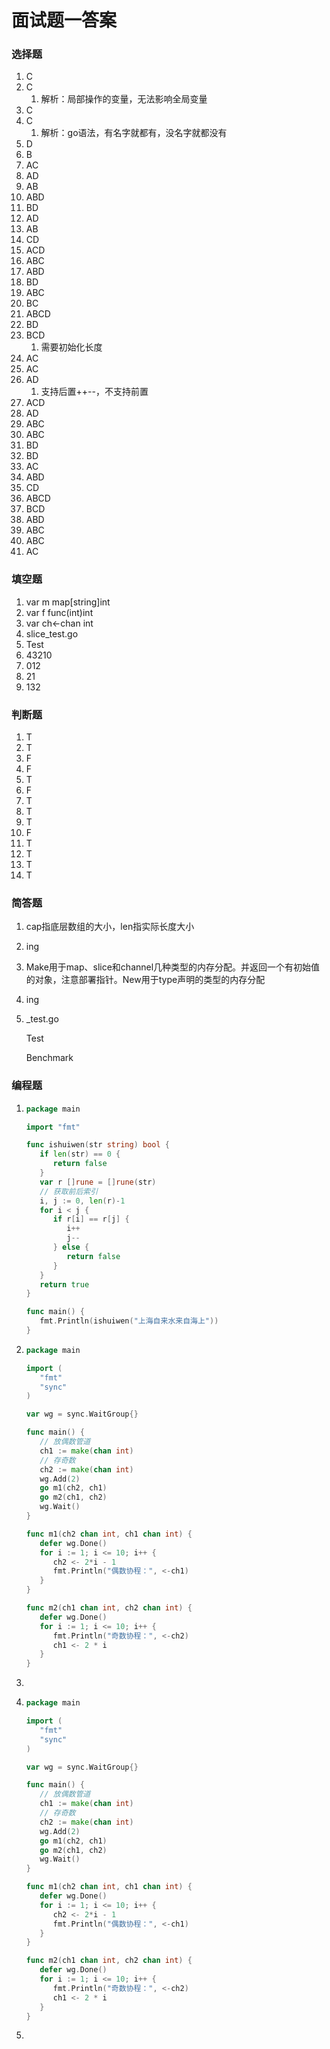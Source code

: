 # 面试题一答案

### 选择题

1. C
2. C
   1. 解析：局部操作的变量，无法影响全局变量
3. C
4. C
   1. 解析：go语法，有名字就都有，没名字就都没有
5. D
6. B
7. AC
8. AD
9. AB
10. ABD
11. BD
12. AD
13. AB
14. CD
15. ACD
16. ABC
17. ABD
18. BD
19. ABC
20. BC
21. ABCD
22. BD
23. BCD
    1. 需要初始化长度
24. AC
25. AC
26. AD
    1. 支持后置++--，不支持前置
27. ACD
28. AD
29. ABC
30. ABC
31. BD
32. BD
33. AC
34. ABD
35. CD
36. ABCD
37. BCD
38. ABD
39. ABC
40. ABC
41. AC

### 填空题

1. var m map[string]int
2. var f func(int)int
3. var ch<-chan int
4. slice_test.go
5. Test
6. 43210
7. 012
8. 21
9. 132

### 判断题

1. T
2. T
3. F
4. F
5. T
6. F
7. T
8. T
9. T
10. F
11. T
12. T
13. T
14. T

### 简答题

1. cap指底层数组的大小，len指实际长度大小

2. ing

3. Make用于map、slice和channel几种类型的内存分配。并返回一个有初始值的对象，注意部署指针。New用于type声明的类型的内存分配

4. ing

5. _test.go

   Test

   Benchmark

### 编程题

1. ~~~go
   package main
   
   import "fmt"
   
   func ishuiwen(str string) bool {
      if len(str) == 0 {
         return false
      }
      var r []rune = []rune(str)
      // 获取前后索引
      i, j := 0, len(r)-1
      for i < j {
         if r[i] == r[j] {
            i++
            j--
         } else {
            return false
         }
      }
      return true
   }
   
   func main() {
      fmt.Println(ishuiwen("上海自来水来自海上"))
   }
   ~~~

2. ~~~go
   package main
   
   import (
      "fmt"
      "sync"
   )
   
   var wg = sync.WaitGroup{}
   
   func main() {
      // 放偶数管道
      ch1 := make(chan int)
      // 存奇数
      ch2 := make(chan int)
      wg.Add(2)
      go m1(ch2, ch1)
      go m2(ch1, ch2)
      wg.Wait()
   }
   
   func m1(ch2 chan int, ch1 chan int) {
      defer wg.Done()
      for i := 1; i <= 10; i++ {
         ch2 <- 2*i - 1
         fmt.Println("偶数协程：", <-ch1)
      }
   }
   
   func m2(ch1 chan int, ch2 chan int) {
      defer wg.Done()
      for i := 1; i <= 10; i++ {
         fmt.Println("奇数协程：", <-ch2)
         ch1 <- 2 * i
      }
   }
   ~~~

3. 

3. ~~~go
   package main
   
   import (
      "fmt"
      "sync"
   )
   
   var wg = sync.WaitGroup{}
   
   func main() {
      // 放偶数管道
      ch1 := make(chan int)
      // 存奇数
      ch2 := make(chan int)
      wg.Add(2)
      go m1(ch2, ch1)
      go m2(ch1, ch2)
      wg.Wait()
   }
   
   func m1(ch2 chan int, ch1 chan int) {
      defer wg.Done()
      for i := 1; i <= 10; i++ {
         ch2 <- 2*i - 1
         fmt.Println("偶数协程：", <-ch1)
      }
   }
   
   func m2(ch1 chan int, ch2 chan int) {
      defer wg.Done()
      for i := 1; i <= 10; i++ {
         fmt.Println("奇数协程：", <-ch2)
         ch1 <- 2 * i
      }
   }
   ~~~

4. 